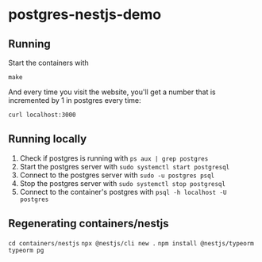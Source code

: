 # postgres-nestjs-demo

## Running

Start the containers with

`make`

And every time you visit the website, you'll get a number that is incremented by 1 in postgres every time:

`curl localhost:3000`

## Running locally

1. Check if postgres is running with `ps aux | grep postgres`
2. Start the postgres server with `sudo systemctl start postgresql`
3. Connect to the postgres server with `sudo -u postgres psql`
4. Stop the postgres server with `sudo systemctl stop postgresql`
5. Connect to the container's postgres with `psql -h localhost -U postgres`

## Regenerating containers/nestjs

`cd containers/nestjs`
`npx @nestjs/cli new .`
`npm install @nestjs/typeorm typeorm pg`
